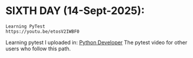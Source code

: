 # SIXTH DAY (14-Sept-2025):

```
Learning PyTest
https://youtu.be/etosV2IWBF0
```

Learning pytest
I uploaded in:
[Python Developer](https://roadmap.sh/python)
The pytest video for other users who follow this path.
